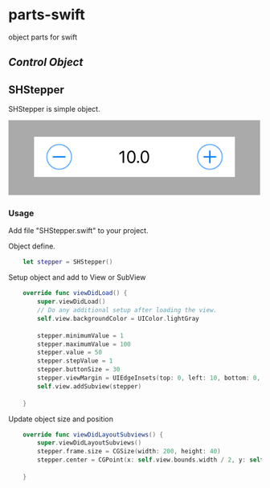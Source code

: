 # parts-swift
object parts for swift

***Control Object***
---

## SHStepper

SHStepper is simple object.

![Screen Shot SHStepper](ScreenShot/ScreenShot-SHStepper.png)

### Usage

Add file "SHStepper.swift" to your project.

Object define.

```Swift
    let stepper = SHStepper()
```

Setup object and add to View or SubView

```Swift
    override func viewDidLoad() {
        super.viewDidLoad()
        // Do any additional setup after loading the view.
        self.view.backgroundColor = UIColor.lightGray

        stepper.minimumValue = 1
        stepper.maximumValue = 100
        stepper.value = 50
        stepper.stepValue = 1
        stepper.buttonSize = 30
        stepper.viewMargin = UIEdgeInsets(top: 0, left: 10, bottom: 0, right: 10)
        self.view.addSubview(stepper)

    }
```

Update object size and position

```Swift
    override func viewDidLayoutSubviews() {
        super.viewDidLayoutSubviews()
        stepper.frame.size = CGSize(width: 200, height: 40)
        stepper.center = CGPoint(x: self.view.bounds.width / 2, y: self.view.bounds.height / 2)

    }
```

